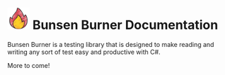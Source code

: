﻿<!-- markdownlint-disable MD033 -->

# <img height="50" src="images/fire-icon.png" width="50"/> Bunsen Burner Documentation

<!-- markdownlint-enabled MD033 -->

Bunsen Burner is a testing library that is designed to make reading and writing
any sort of test easy and productive with C#.

More to come!
